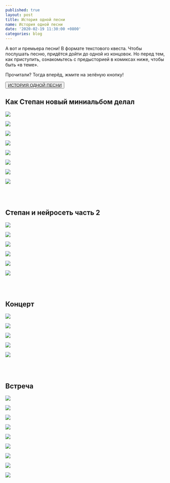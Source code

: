 ```yaml
---
published: true
layout: post
title: История одной песни
name: История одной песни
date: '2020-02-19 11:30:00 +0800'
categories: blog
---
```


А вот и премьера песни! В формате текстового квеста. Чтобы послушать песню, придётся дойти до одной из концовок. Но перед тем, как приступить, ознакомьтесь с предысторией в комиксах ниже, чтобы быть «в теме».

Прочитали? Тогда вперёд, жмите на зелёную кнопку!


<button class="btn btn-success">[ИСТОРИЯ ОДНОЙ ПЕСНИ](https://gruppa.utkorose.ru/winter-quest/ "ИСТОРИЯ ОДНОЙ ПЕСНИ")</button>

## Как Степан новый миниальбом делал

![]({{site.baseurl}}/img/for-posts/oss/1-01.jpg)

![]({{site.baseurl}}/img/for-posts/oss/1-02.jpg)

![]({{site.baseurl}}/img/for-posts/oss/1-03.jpg)

![]({{site.baseurl}}/img/for-posts/oss/1-04.jpg)

![]({{site.baseurl}}/img/for-posts/oss/1-05.jpg)

![]({{site.baseurl}}/img/for-posts/oss/1-06.jpg)

![]({{site.baseurl}}/img/for-posts/oss/1-07.jpg)

![]({{site.baseurl}}/img/for-posts/oss/1-08.jpg)

<br><br>

## Степан и нейросеть часть 2

![]({{site.baseurl}}/img/for-posts/oss/2-01.jpg)

![]({{site.baseurl}}/img/for-posts/oss/2-02.jpg)

![]({{site.baseurl}}/img/for-posts/oss/2-03.jpg)

![]({{site.baseurl}}/img/for-posts/oss/2-04.jpg)

![]({{site.baseurl}}/img/for-posts/oss/2-05.jpg)

![]({{site.baseurl}}/img/for-posts/oss/2-06.jpg)

<br><br>

## Концерт

![]({{site.baseurl}}/img/for-posts/oss/3-01.jpg)

![]({{site.baseurl}}/img/for-posts/oss/3-02.jpg)

![]({{site.baseurl}}/img/for-posts/oss/3-03.jpg)

![]({{site.baseurl}}/img/for-posts/oss/3-04.jpg)

![]({{site.baseurl}}/img/for-posts/oss/3-05.jpg)

<br><br>

## Встреча

![]({{site.baseurl}}/img/for-posts/oss/4-01.jpg)

![]({{site.baseurl}}/img/for-posts/oss/4-02.jpg)

![]({{site.baseurl}}/img/for-posts/oss/4-03.jpg)

![]({{site.baseurl}}/img/for-posts/oss/4-04.jpg)

![]({{site.baseurl}}/img/for-posts/oss/4-05.jpg)

![]({{site.baseurl}}/img/for-posts/oss/4-06.jpg)

![]({{site.baseurl}}/img/for-posts/oss/4-07.jpg)

![]({{site.baseurl}}/img/for-posts/oss/4-08.jpg)

![]({{site.baseurl}}/img/for-posts/oss/4-09.jpg)


